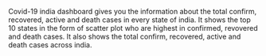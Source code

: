 Covid-19 india dashboard gives you the information about the total confirm, recovered, active and death cases in every state of india.
It shows the top 10 states in the form of scatter plot who are highest in confirmed, revovered and death cases.
It also shows the total confirm, recovered, active and death cases across india.
